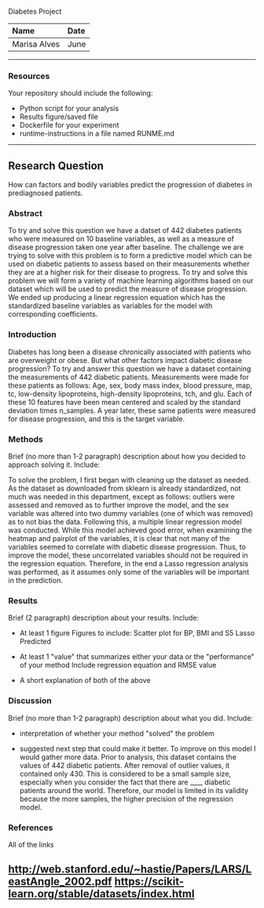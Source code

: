 Diabetes Project

| Name | Date |
|:-------|:---------------|
|Marisa Alves | June |

-----

### Resources
Your repository should include the following:

- Python script for your analysis
- Results figure/saved file
- Dockerfile for your experiment
- runtime-instructions in a file named RUNME.md

-----

## Research Question

How can factors and bodily variables predict the progression of diabetes in prediagnosed patients.


### Abstract

To try and solve this question we have a datset of 442 diabetes patients who were measured on 10 baseline variables, as well as a measure of disease progression taken one year after baseline.
The challenge we are trying to solve with this problem is to form a predictive model which can be used on diabetic patients to assess based on their measurements whether they are at a higher risk for their disease to progress.
To try and solve this problem we will form a variety of machine learning algorithms based on our dataset which will be used to predict the measure of disease progression.
We ended up producing a linear regression equation which has the standardized baseline variables as variables for the model with corresponding coefficients.

### Introduction

Diabetes has long been a disease chronically associated with patients who are overweight or obese. But what other factors impact diabetic disease progression? To try and answer this question we have a dataset containing the measurements of 442 diabetic patients. Measurements were made for these patients as follows: Age, sex, body mass index, blood pressure, map, tc, low-density lipoproteins, high-density lipoproteins, tch, and glu. Each of these 10 features have been mean centered and scaled by the standard deviation times n_samples. A year later, these same patients were measured for disease progression, and this is the target variable.


### Methods

Brief (no more than 1-2 paragraph) description about how you decided to approach solving it. Include:

To solve the problem, I first began with cleaning up the dataset as needed. As the dataset as downloaded from sklearn is already standardized, not much was needed in this department, except as follows: outliers were assessed and removed as to further improve the model, and the sex variable was altered into two dummy variables (one of which was removed) as to not bias the data. Following this, a multiple linear regression model was conducted. While this model achieved good error, when examining the heatmap and pairplot of the variables, it is clear that not many of the variables seemed to correlate with diabetic disease progression. Thus, to improve the model, these uncorrelated variables should not be required in the regression equation. Therefore, in the end a Lasso regression analysis was performed, as it assumes only some of the variables will be important in the prediction. 

### Results

Brief (2 paragraph) description about your results. Include:

- At least 1 figure
Figures to include:
Scatter plot for BP, BMI and S5
Lasso Predicted

- At least 1 "value" that summarizes either your data or the "performance" of your method
Include regression equation and RMSE value

- A short explanation of both of the above

### Discussion
Brief (no more than 1-2 paragraph) description about what you did. Include:

- interpretation of whether your method "solved" the problem

- suggested next step that could make it better.
To improve on this model I would gather more data. Prior to analysis, this dataset contains the values of 442 diabetic patients. After removal of outlier values, it contained only 430. This is considered to be a small sample size, especially when you consider the fact that there are ____ diabetic patients around the world. Therefore, our model is limited in its validity because the more samples, the higher precision of the regression model.

### References

All of the links

http://web.stanford.edu/~hastie/Papers/LARS/LeastAngle_2002.pdf
https://scikit-learn.org/stable/datasets/index.html
-------

